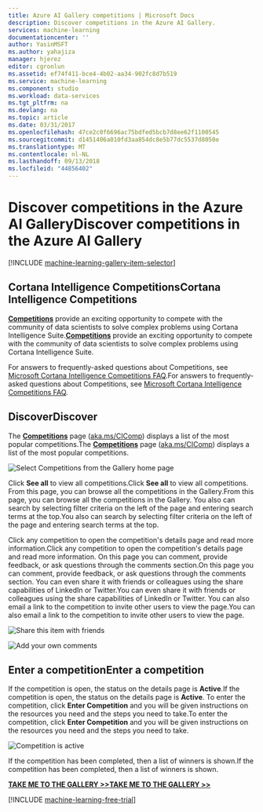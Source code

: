 ```yaml
---
title: Azure AI Gallery competitions | Microsoft Docs
description: Discover competitions in the Azure AI Gallery.
services: machine-learning
documentationcenter: ''
author: YasinMSFT
ms.author: yahajiza
manager: hjerez
editor: cgronlun
ms.assetid: ef74f411-bce4-4b02-aa34-902fc8d7b519
ms.service: machine-learning
ms.component: studio
ms.workload: data-services
ms.tgt_pltfrm: na
ms.devlang: na
ms.topic: article
ms.date: 03/31/2017
ms.openlocfilehash: 47ce2c0f6696ac75bdfed5bcb7d8ee62f1100545
ms.sourcegitcommit: d1451406a010fd3aa854dc8e5b77dc5537d8050e
ms.translationtype: MT
ms.contentlocale: nl-NL
ms.lasthandoff: 09/13/2018
ms.locfileid: "44856402"
---
```

# <a name="discover-competitions-in-the-azure-ai-gallery"></a><span data-ttu-id="b7732-103">Discover competitions in the Azure AI Gallery</span><span class="sxs-lookup"><span data-stu-id="b7732-103">Discover competitions in the Azure AI Gallery</span></span>
[!INCLUDE [machine-learning-gallery-item-selector](../../../includes/machine-learning-gallery-item-selector.md)]

## <a name="cortana-intelligence-competitions"></a><span data-ttu-id="b7732-104">Cortana Intelligence Competitions</span><span class="sxs-lookup"><span data-stu-id="b7732-104">Cortana Intelligence Competitions</span></span>
<span data-ttu-id="b7732-105">**[Competitions](https://gallery.cortanaintelligence.com/competitions)** provide an exciting opportunity to compete with the community of data scientists to solve complex problems using Cortana Intelligence Suite.</span><span class="sxs-lookup"><span data-stu-id="b7732-105">**[Competitions](https://gallery.cortanaintelligence.com/competitions)** provide an exciting opportunity to compete with the community of data scientists to solve complex problems using Cortana Intelligence Suite.</span></span>

<span data-ttu-id="b7732-106">For answers to frequently-asked questions about Competitions, see [Microsoft Cortana Intelligence Competitions FAQ](competition-faq.md).</span><span class="sxs-lookup"><span data-stu-id="b7732-106">For answers to frequently-asked questions about Competitions, see [Microsoft Cortana Intelligence Competitions FAQ](competition-faq.md).</span></span>

## <a name="discover"></a><span data-ttu-id="b7732-107">Discover</span><span class="sxs-lookup"><span data-stu-id="b7732-107">Discover</span></span>
<span data-ttu-id="b7732-108">The **[Competitions](https://gallery.cortanaintelligence.com/competitions)** page ([aka.ms/CIComp](http://aka.ms/CIComp)) displays a list of the most popular competitions.</span><span class="sxs-lookup"><span data-stu-id="b7732-108">The **[Competitions](https://gallery.cortanaintelligence.com/competitions)** page ([aka.ms/CIComp](http://aka.ms/CIComp)) displays a list of the most popular competitions.</span></span>

![Select Competitions from the Gallery home page](./media/gallery-competitions/select-competitions-in-gallery.png)

 
 <span data-ttu-id="b7732-110">Click **See all** to view all competitions.</span><span class="sxs-lookup"><span data-stu-id="b7732-110">Click **See all** to view all competitions.</span></span>
<span data-ttu-id="b7732-111">From this page, you can browse all the competitions in the Gallery.</span><span class="sxs-lookup"><span data-stu-id="b7732-111">From this page, you can browse all the competitions in the Gallery.</span></span> <span data-ttu-id="b7732-112">You also can search by selecting filter criteria on the left of the page and entering search terms at the top.</span><span class="sxs-lookup"><span data-stu-id="b7732-112">You also can search by selecting filter criteria on the left of the page and entering search terms at the top.</span></span>

 <span data-ttu-id="b7732-113">Click any competition to open the competition's details page and read more information.</span><span class="sxs-lookup"><span data-stu-id="b7732-113">Click any competition to open the competition's details page and read more information.</span></span> <span data-ttu-id="b7732-114">On this page you can comment, provide feedback, or ask questions through the comments section.</span><span class="sxs-lookup"><span data-stu-id="b7732-114">On this page you can comment, provide feedback, or ask questions through the comments section.</span></span> <span data-ttu-id="b7732-115">You can even share it with friends or colleagues using the share capabilities of LinkedIn or Twitter.</span><span class="sxs-lookup"><span data-stu-id="b7732-115">You can even share it with friends or colleagues using the share capabilities of LinkedIn or Twitter.</span></span> <span data-ttu-id="b7732-116">You can also email a link to the competition to invite other users to view the page.</span><span class="sxs-lookup"><span data-stu-id="b7732-116">You can also email a link to the competition to invite other users to view the page.</span></span>

![Share this item with friends](./media/gallery-how-to-use-contribute-publish/share-links.png)

![Add your own comments](./media/gallery-how-to-use-contribute-publish/comments.png)

## <a name="enter-a-competition"></a><span data-ttu-id="b7732-119">Enter a competition</span><span class="sxs-lookup"><span data-stu-id="b7732-119">Enter a competition</span></span>
<span data-ttu-id="b7732-120">If the competition is open, the status on the details page is **Active**.</span><span class="sxs-lookup"><span data-stu-id="b7732-120">If the competition is open, the status on the details page is **Active**.</span></span> <span data-ttu-id="b7732-121">To enter the competition, click **Enter Competition** and you will be given instructions on the resources you need and the steps you need to take.</span><span class="sxs-lookup"><span data-stu-id="b7732-121">To enter the competition, click **Enter Competition** and you will be given instructions on the resources you need and the steps you need to take.</span></span>

![Competition is active](media/gallery-competitions/open-competition.png)

<span data-ttu-id="b7732-123">If the competition has been completed, then a list of winners is shown.</span><span class="sxs-lookup"><span data-stu-id="b7732-123">If the competition has been completed, then a list of winners is shown.</span></span>

<span data-ttu-id="b7732-124">**[TAKE ME TO THE GALLERY >>](http://gallery.cortanaintelligence.com)**</span><span class="sxs-lookup"><span data-stu-id="b7732-124">**[TAKE ME TO THE GALLERY >>](http://gallery.cortanaintelligence.com)**</span></span>

[!INCLUDE [machine-learning-free-trial](../../../includes/machine-learning-free-trial.md)]

